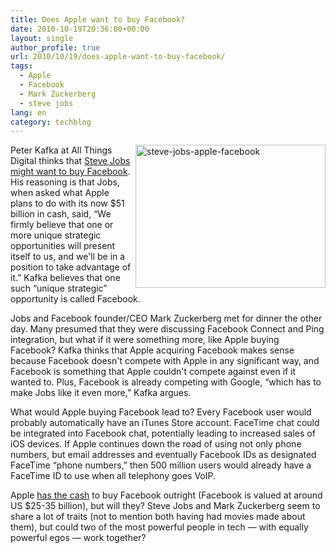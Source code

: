 ```yaml
---
title: Does Apple want to buy Facebook?
date: 2010-10-19T20:36:00+00:00
layout: single
author_profile: true
url: 2010/10/19/does-apple-want-to-buy-facebook/
tags:
  - Apple
  - Facebook
  - Mark Zuckerberg
  - steve jobs
lang: en
category: techblog
---
```

[<img title="steve-jobs-apple-facebook" border="0" alt="steve-jobs-apple-facebook" align="right" src="http://lh5.ggpht.com/_vaUVXcmC3OI/TL36KIjrg0I/AAAAAAAACxM/9TE83ahj9Qg/steve-jobs-apple-facebook_thumb%5B2%5D.jpg?imgmax=800" width="304" height="229" />](http://lh5.ggpht.com/_vaUVXcmC3OI/TL36FFeTutI/AAAAAAAACxI/5BU3KGFsdN4/s1600-h/steve-jobs-apple-facebook%5B4%5D.jpg)Peter Kafka at All Things Digital thinks that [Steve Jobs might want to buy Facebook](http://mediamemo.allthingsd.com/20101018/live-apple-earnings-call-2/). His reasoning is that Jobs, when asked what Apple plans to do with its now $51 billion in cash, said, “We firmly believe that one or more unique strategic opportunities will present itself to us, and we'll be in a position to take advantage of it.” Kafka believes that one such “unique strategic” opportunity is called Facebook.

Jobs and Facebook founder/CEO Mark Zuckerberg met for dinner the other day. Many presumed that they were discussing Facebook Connect and Ping integration, but what if it were something more, like Apple buying Facebook? Kafka thinks that Apple acquiring Facebook makes sense because Facebook doesn't compete with Apple in any significant way, and Facebook is something that Apple couldn't compete against even if it wanted to. Plus, Facebook is already competing with Google, “which has to make Jobs like it even more,” Kafka argues.

What would Apple buying Facebook lead to? Every Facebook user would probably automatically have an iTunes Store account. FaceTime chat could be integrated into Facebook chat, potentially leading to increased sales of iOS devices. If Apple continues down the road of using not only phone numbers, but email addresses and eventually Facebook IDs as designated FaceTime “phone numbers,” then 500 million users would already have a FaceTime ID to use when all telephony goes VoIP.

Apple [has the cash](http://www.fierceonlinevideo.com/story/apple-nails-first-20-billion-quarter-jobs-hints-major-acquisition/2010-10-18) to buy Facebook outright (Facebook is valued at around US $25-35 billion), but will they? Steve Jobs and Mark Zuckerberg seem to share a lot of traits (not to mention both having had movies made about them), but could two of the most powerful people in tech — with equally powerful egos — work together?